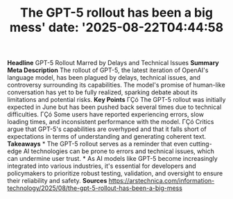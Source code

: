 ﻿---
title: "The GPT-5 rollout has been a big mess'
date: '2025-08-22T04:44:58"
category: "Markets"
summary: ""
slug: "the gpt5 rollout has been a big mess"
source_urls:
  - "https://arstechnica.com/information-technology/2025/08/the-gpt-5-rollout-has-been-a-big-mess/"
seo:
  title: "The GPT-5 rollout has been a big mess | Hash n Hedge'
  description: '"
  keywords: ["news", "markets", "brief"]
---
**Headline** GPT-5 Rollout Marred by Delays and Technical Issues  **Summary Meta Description** The rollout of GPT-5, the latest iteration of OpenAI's language model, has been plagued by delays, technical issues, and controversy surrounding its capabilities. The model's promise of human-like conversation has yet to be fully realized, sparking debate about its limitations and potential risks.  **Key Points**  ΓÇó The GPT-5 rollout was initially expected in June but has been pushed back several times due to technical difficulties. ΓÇó Some users have reported experiencing errors, slow loading times, and inconsistent performance with the model. ΓÇó Critics argue that GPT-5's capabilities are overhyped and that it falls short of expectations in terms of understanding and generating coherent text.  **Takeaways**  * The GPT-5 rollout serves as a reminder that even cutting-edge AI technologies can be prone to errors and technical issues, which can undermine user trust. * As AI models like GPT-5 become increasingly integrated into various industries, it's essential for developers and policymakers to prioritize robust testing, validation, and oversight to ensure their reliability and safety.  **Sources** https://arstechnica.com/information-technology/2025/08/the-gpt-5-rollout-has-been-a-big-mess 
